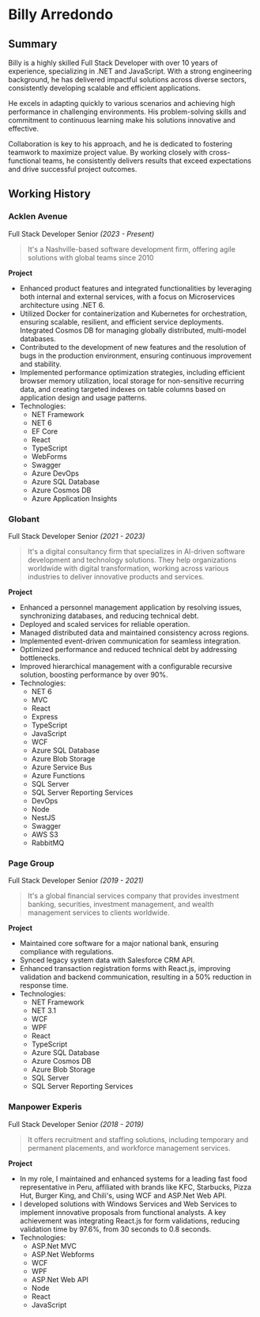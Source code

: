 # Billy Arredondo

## Summary
Billy is a highly skilled Full Stack Developer with over 10 years of experience, specializing in .NET and JavaScript. With a strong engineering background, he has delivered impactful solutions across diverse sectors, consistently developing scalable and efficient applications. 

He excels in adapting quickly to various scenarios and achieving high performance in challenging environments. His problem-solving skills and commitment to continuous learning make his solutions innovative and effective. 

Collaboration is key to his approach, and he is dedicated to fostering teamwork to maximize project value. By working closely with cross-functional teams, he consistently delivers results that exceed expectations and drive successful project outcomes.

## Working History

### Acklen Avenue
Full Stack Developer Senior _(2023 - Present)_
> It's a Nashville-based software development firm, offering agile solutions with global teams since 2010

**Project**
- Enhanced product features and integrated functionalities by leveraging both internal and external services, with a focus on Microservices architecture using .NET 6.
- Utilized Docker for containerization and Kubernetes for orchestration, ensuring scalable, resilient, and efficient service deployments. Integrated Cosmos DB for managing globally distributed, multi-model databases.
- Contributed to the development of new features and the resolution of bugs in the production environment, ensuring continuous improvement and stability.
- Implemented performance optimization strategies, including efficient browser memory utilization, local storage for non-sensitive recurring data, and creating targeted indexes on table columns based on application design and usage patterns.
- Technologies:
  - NET Framework
  - NET 6
  - EF Core
  - React
  - TypeScript
  - WebForms
  - Swagger
  - Azure DevOps
  - Azure SQL Database
  - Azure Cosmos DB
  - Azure Application Insights

### Globant
Full Stack Developer Senior _(2021 - 2023)_
> It's a digital consultancy firm that specializes in AI-driven software development and technology solutions. They help organizations worldwide with digital transformation, working across various industries to deliver innovative products and services.

**Project**
- Enhanced a personnel management application by resolving issues, synchronizing databases, and reducing technical debt.
- Deployed and scaled services for reliable operation.
- Managed distributed data and maintained consistency across regions.
- Implemented event-driven communication for seamless integration.
- Optimized performance and reduced technical debt by addressing bottlenecks.
- Improved hierarchical management with a configurable recursive solution, boosting performance by over 90%.
- Technologies:
  - NET 6
  - MVC
  - React
  - Express
  - TypeScript
  - JavaScript
  - WCF
  - Azure SQL Database
  - Azure Blob Storage
  - Azure Service Bus
  - Azure Functions
  - SQL Server
  - SQL Server Reporting Services
  - DevOps
  - Node
  - NestJS
  - Swagger
  - AWS S3
  - RabbitMQ

### Page Group
Full Stack Developer Senior _(2019 - 2021)_
> It's a global financial services company that provides investment banking, securities, investment management, and wealth management services to clients worldwide.

**Project**
- Maintained core software for a major national bank, ensuring compliance with regulations.
- Synced legacy system data with Salesforce CRM API.
- Enhanced transaction registration forms with React.js, improving validation and backend communication, resulting in a 50% reduction in response time.
- Technologies:
  - NET Framework
  - NET 3.1
  - WCF
  - WPF
  - React
  - TypeScript
  - Azure SQL Database
  - Azure Cosmos DB
  - Azure Blob Storage
  - SQL Server
  - SQL Server Reporting Services

### Manpower Experis
Full Stack Developer Senior _(2018 - 2019)_
> It offers recruitment and staffing solutions, including temporary and permanent placements, and workforce management services.

**Project**
- In my role, I maintained and enhanced systems for a leading fast food representative in Peru, affiliated with brands like KFC, Starbucks, Pizza Hut, Burger King, and Chili's, using WCF and ASP.Net Web API.
- I developed solutions with Windows Services and Web Services to implement innovative proposals from functional analysts. A key achievement was integrating React.js for form validations, reducing validation time by 97.6%, from 30 seconds to 0.8 seconds.
- Technologies:
  - ASP.Net MVC
  - ASP.Net Webforms
  - WCF
  - WPF
  - ASP.Net Web API
  - Node
  - React
  - JavaScript
